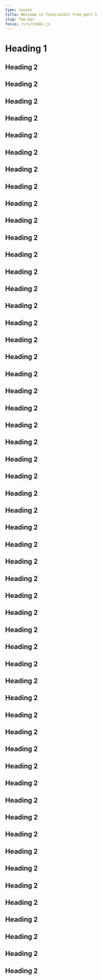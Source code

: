 ```yaml
---
type: lesson
title: Welcome to TutorialKit from part 1
slug: foo-bar
focus: /src/index.js
---
```


# Heading 1

## Heading 2

## Heading 2

## Heading 2

## Heading 2

## Heading 2

## Heading 2

## Heading 2

## Heading 2

## Heading 2

## Heading 2

## Heading 2

## Heading 2

## Heading 2

## Heading 2

## Heading 2

## Heading 2

## Heading 2

## Heading 2

## Heading 2

## Heading 2

## Heading 2

## Heading 2

## Heading 2

## Heading 2

## Heading 2

## Heading 2

## Heading 2

## Heading 2

## Heading 2

## Heading 2

## Heading 2

## Heading 2

## Heading 2

## Heading 2

## Heading 2

## Heading 2

## Heading 2

## Heading 2

## Heading 2

## Heading 2

## Heading 2

## Heading 2

## Heading 2

## Heading 2

## Heading 2

## Heading 2

## Heading 2

## Heading 2

## Heading 2

## Heading 2

## Heading 2

## Heading 2

## Heading 2

## Heading 2
